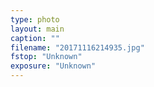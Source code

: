 ```yaml
---
type: photo
layout: main
caption: ""
filename: "20171116214935.jpg"
fstop: "Unknown"
exposure: "Unknown"
---
```

